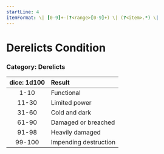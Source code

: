 ```yaml
---
startLine: 4
itemFormat: \| [0-9]+-(?<range>[0-9]+) \| (?<item>.*) \|
---
```

# Derelicts Condition
### Category: Derelicts

| dice: 1d100 | Result |
|:----:|:-------|
| 1-10 | Functional |
| 11-30 | Limited power |
| 31-60 | Cold and dark |
| 61-90 | Damaged or breached |
| 91-98 | Heavily damaged |
| 99-100 | Impending destruction |